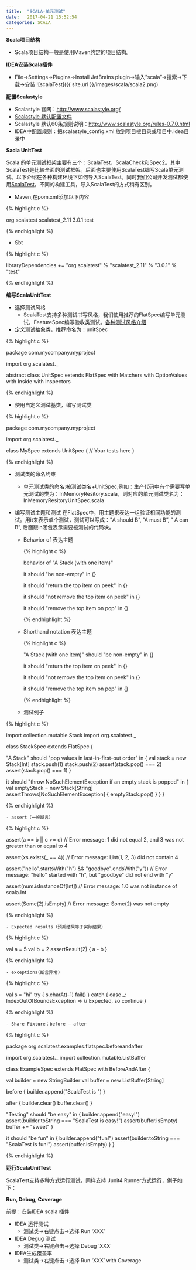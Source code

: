```yaml
---
title:  "SCALA-单元测试"
date:   2017-04-21 15:52:54
categories: SCALA
---
```


**Scala项目结构**
- Scala项目结构一般是使用Maven约定的项目结构。

**IDEA安装Scala插件**
- File->Settings->Plugins->Install JetBrains plugin->输入”scala”->搜索->下载->安装
![scalaTest]({{ site.url }}/images/scala/scala2.png)

**配置Scalastyle**

- Scalastyle 官网：http://www.scalastyle.org/
- [Scalastyle 默认配置文件](http://www.scalastyle.org/scalastyle_config.xml)
- Scalastyle 默认60条规则说明：http://www.scalastyle.org/rules-0.7.0.html
- IDEA中配置规则：把scalastyle_config.xml 放到项目根目录或项目中.idea目录中

**Sacla UnitTest**

Scala 的单元测试框架主要有三个：ScalaTest、ScalaCheck和Spec2。其中ScalaTest是比较全面的测试框架。后面也主要使用ScalaTest编写Scala单元测试。以下介绍在各种构建环境下如何导入ScalaTest。同时我们公司开发测试都使用[ScalaTest](http://www.scalatest.org/)。不同的构建工具，导入ScalaTest的方式稍有区别。

- Maven,在pom.xml添加以下内容

{% highlight c %}

<dependency>
  <groupId>org.scalatest</groupId>
  <artifactId>scalatest_2.11</artifactId>
  <version>3.0.1</version>
  <scope>test</scope>
</dependency>

{% endhighlight %}

- Sbt

{% highlight c %}

libraryDependencies += "org.scalatest" % "scalatest_2.11" % "3.0.1" % "test"

{% endhighlight %}

**编写ScalaUnitTest**

- 选择测试风格
	- ScalaTest支持多种测试书写风格，我们使用推荐的FlatSpec编写单元测试，FeatureSpec编写验收类测试。[各种测试风格介绍](http://www.scalatest.org/user_guide/selecting_a_style)
- 定义测试抽象类，推荐命名为：unitSpec

{% highlight c %}

package com.mycompany.myproject

import org.scalatest._

abstract class UnitSpec extends FlatSpec with Matchers with
  OptionValues with Inside with Inspectors

{% endhighlight %}

- 使用自定义测试基类，编写测试类

{% highlight c %}

package com.mycompany.myproject

import org.scalatest._

class MySpec extends UnitSpec {
  // Your tests here
}

{% endhighlight %}
 
- 测试类的命名约束

	- 单元测试类的命名:被测试类名+UnitSpec,例如：生产代码中有个需要写单元测试的类为：InMemoryResitory.scala，则对应的单元测试类名为：InMemoryResitoryUnitSpec.scala

- 编写测试主题和测试
	在FlatSpec中，用主题来表达一组验证相同功能的测试。用it来表示单个测试，测试可以写成：”A should B”, ”A must B”, ” A can B”, 后面跟in闭包表示需要被测试的代码块。

	- Behavior of 表达主题
	
		{% highlight c %}

		behavior of "A Stack (with one item)"

		it should "be non-empty" in {}

		it should "return the top item on peek" in {}

		it should "not remove the top item on peek" in {}

		it should "remove the top item on pop" in {}

		{% endhighlight %}

	- Shorthand notation 表达主题

		{% highlight c %}

		"A Stack (with one item)" should "be non-empty" in {}

		it should "return the top item on peek" in {}

		it should "not remove the top item on peek" in {}

		it should "remove the top item on pop" in {}

		{% endhighlight %}	 

	- 测试例子

{% highlight c %}

import collection.mutable.Stack
import org.scalatest._

class StackSpec extends FlatSpec {

  "A Stack" should "pop values in last-in-first-out order" in {
    val stack = new Stack[Int]
    stack.push(1)
    stack.push(2)
    assert(stack.pop() === 2)
    assert(stack.pop() === 1)
  }

  it should "throw NoSuchElementException if an empty stack is popped" in {
    val emptyStack = new Stack[String]
    assertThrows[NoSuchElementException] {
      emptyStack.pop()
    }
  }
}

{% endhighlight %}

	- assert（一般断言）

{% highlight c %}

assert(a == b || c >= d)
// Error message: 1 did not equal 2, and 3 was not greater than or equal to 4

assert(xs.exists(_ == 4))
// Error message: List(1, 2, 3) did not contain 4

assert("hello".startsWith("h") && "goodbye".endsWith("y"))
// Error message: "hello" started with "h", but "goodbye" did not end with "y"

assert(num.isInstanceOf[Int])
// Error message: 1.0 was not instance of scala.Int

assert(Some(2).isEmpty)
// Error message: Some(2) was not empty

{% endhighlight %}

	- Expected results（预期结果等于实际结果）

{% highlight c %}

val a = 5
val b = 2
assertResult(2) {
  a - b
}

{% endhighlight %}
	
	- exceptions(断言异常)

{% highlight c %}

val s = "hi"
try {
  s.charAt(-1)
  fail()
}
catch {
  case _: IndexOutOfBoundsException => // Expected, so continue
}

{% endhighlight %}

	- Share Fixture：before – after

{% highlight c %}

package org.scalatest.examples.flatspec.beforeandafter

import org.scalatest._
import collection.mutable.ListBuffer

class ExampleSpec extends FlatSpec with BeforeAndAfter {

  val builder = new StringBuilder
  val buffer = new ListBuffer[String]

  before {
    builder.append("ScalaTest is ")
  }

  after {
    builder.clear()
    buffer.clear()
  }

  "Testing" should "be easy" in {
    builder.append("easy!")
    assert(builder.toString === "ScalaTest is easy!")
    assert(buffer.isEmpty)
    buffer += "sweet"
  }

  it should "be fun" in {
    builder.append("fun!")
    assert(builder.toString === "ScalaTest is fun!")
    assert(buffer.isEmpty)
  }
}

{% endhighlight %}
 
**运行ScalaUnitTest**

ScalaTest支持多种方式运行测试，同样支持 Junit4 Runner方式运行，例子如下：
 
**Run, Debug, Coverage**

前提：安装IDEA scala 插件

- IDEA 运行测试
	- 测试类->右键点击->选择 Run ‘XXX’
- IDEA Degug 测试
	- 测试类->右键点击->选择 Debug ‘XXX’
- IDEA生成覆盖率
	- 测试类->右键点击->选择 Run ‘XXX’ with Coverage
